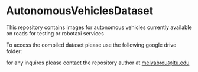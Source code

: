 # AutonomousVehiclesDataset
This repository contains images for autonomous vehicles currently available on roads for testing or robotaxi services

To access the compiled dataset please use the following google drive folder:


for any inquires please contact the repository author at melyabrou@ltu.edu
